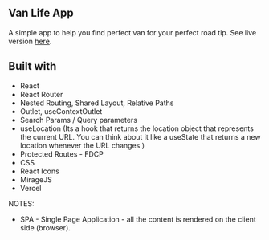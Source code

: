 ## Van Life App

A simple app to help you find perfect van for your perfect road tip. See live version [here](https://project-van-life.vercel.app/).

## Built with

- React
- React Router
- Nested Routing, Shared Layout, Relative Paths
- Outlet, useContextOutlet
- Search Params / Query parameters
- useLocation (Its a hook that returns the location object that represents the current URL. You can think about it like a useState that returns a new location whenever the URL changes.)
- Protected Routes - FDCP 
- CSS
- React Icons
- MirageJS
- Vercel

NOTES:
- SPA - Single Page Application - all the content is rendered on the client side (browser).
